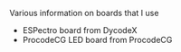 Various information on boards that I use

- ESPectro board from DycodeX
- ProcodeCG LED board from ProcodeCG
